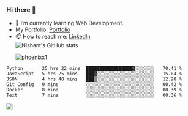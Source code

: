 ### Hi there 👋

<!--
**phoenixx1/phoenixx1** is a ✨ _special_ ✨ repository because its `README.md` (this file) appears on your GitHub profile.

Here are some ideas to get you started:

- 🔭 I’m currently working on ...
- 🌱 I’m currently learning ...
- 👯 I’m looking to collaborate on ...
- 🤔 I’m looking for help with ...
- 💬 Ask me about ...
- 📫 How to reach me: ...
- 😄 Pronouns: ...
- ⚡ Fun fact: ...
-->
- 🌱 I’m currently learning Web Development.
- My Portfolio: [Portfolio](https://phoenixx1.github.io/)
- 📫 How to reach me: [LinkedIn](https://www.linkedin.com/in/nishant-saxena-2609/)  
![Nishant's GitHub stats](https://github-readme-stats.vercel.app/api?username=phoenixx1&count_private=true)<p><img align="center" src="https://github-readme-streak-stats.herokuapp.com/?user=phoenixx1&" alt="phoenixx1" /></p>  
<!--START_SECTION:waka-->

```text
Python       25 hrs 22 mins  █████████████████▓░░░░░░░   70.41 %
JavaScript   5 hrs 25 mins   ███▓░░░░░░░░░░░░░░░░░░░░░   15.04 %
JSON         4 hrs 40 mins   ███▒░░░░░░░░░░░░░░░░░░░░░   12.98 %
Git Config   9 mins          ░░░░░░░░░░░░░░░░░░░░░░░░░   00.42 %
Docker       8 mins          ░░░░░░░░░░░░░░░░░░░░░░░░░   00.39 %
Text         7 mins          ░░░░░░░░░░░░░░░░░░░░░░░░░   00.36 %
```

<!--END_SECTION:waka-->

![](https://komarev.com/ghpvc/?username=phoenixx1&style=plastic)

<!-- ![Visitor Count](https://profile-counter.glitch.me/phoenixx1/count.svg) -->
